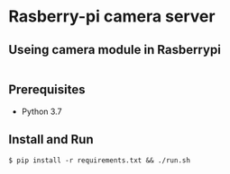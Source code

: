 # Rasberry-pi camera server

## Useing camera module in Rasberrypi
```

```

## Prerequisites 
- Python 3.7

## Install and Run
```
$ pip install -r requirements.txt && ./run.sh
```
